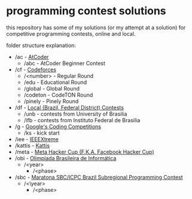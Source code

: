 # programming contest solutions

this repository has some of my solutions (or my attempt at a solution) for competitive programming contests, online and local.

folder structure explanation:

- /ac - [AtCoder](https://atcoder.jp)
  * /abc - AtCoder Beginner Contest
- /cf - [Codeforces](https://codeforces.com)
  * /\<number> - Regular Round
  * /edu - Educational Round
  * /global - Global Round
  * /codeton - CodeTON Round
  * /pinely - Pinely Round
- /df - [Local (Brazil, Federal District) Contests](https://codeforces.com/group/btcK4I5D5f/blog)
  * /unb - contests from University of Brasilia
  * /ifb - contests from Instituto Federal de Brasilia
- /g - [Google's Coding Competitions](https://codingcompetitions.withgoogle.com/)
  * /ks - kick start
- /iee - [IEEEXtreme](https://ieeextreme.org/)
- /kattis - [Kattis](https://open.kattis.com)
- /meta - [Meta Hacker Cup (F.K.A. Facebook Hacker Cup)](https://www.facebook.com/codingcompetitions/hacker-cup/)
- /obi - [Olimpíada Brasileira de Informática](https://olimpiada.ic.unicamp.br/)
  * /\<year>
    + /\<phase>
- /sbc - [Maratona SBC/ICPC Brazil Subregional Programming Contest](https://maratona.sbc.org.br/)
  * /<\year>
    + /\<phase>
